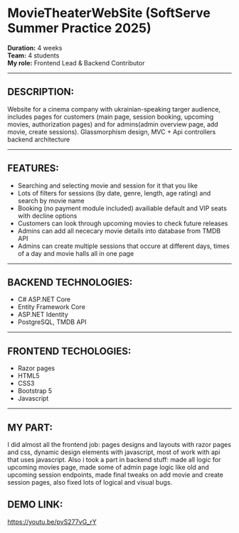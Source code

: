 
# MovieTheaterWebSite (SoftServe Summer Practice 2025)

**Duration:** 4 weeks  
**Team:** 4 students  
**My role:** Frontend Lead & Backend Contributor

---

## DESCRIPTION: 
Website for a cinema company with ukrainian-speaking targer audience, includes pages for customers
(main page, session booking, upcoming movies, authorization pages) and for admins(admin overview page, add movie, create sessions). 
Glassmorphism design, MVC + Api controllers backend architecture

---

## FEATURES: 
- Searching and selecting movie and session for it that you like
- Lots of filters for sessions (by date, genre, length, age rating) and search by movie name
- Booking (no payment module included) availiable default and VIP seats with decline options
- Customers can look through upcoming movies to check future releases
- Admins can add all nececary movie details into database from TMDB API
- Admins can create multiple sessions that occure at different days, times of a day and movie halls all in one page

---

## BACKEND TECHNOLOGIES: 
- C# ASP.NET Core
- Entity Framework Core
- ASP.NET Identity
- PostgreSQL, TMDB API 

---

## FRONTEND TECHOLOGIES: 
- Razor pages
- HTML5 
- CSS3
- Bootstrap 5 
- Javascript

---

## MY PART: 
I did almost all the frontend job: pages designs and layouts with razor pages and css, dynamic design elements with javascript, most of work with api that uses javascript. 
Also i took a part in backend stuff: made all logic for upcoming movies page, made some of admin page logic like old and upcoming session endpoints, 
made final tweaks on add movie and create session pages, also fixed lots of logical and visual bugs.

## DEMO LINK: 
 https://youtu.be/pvS277vG_rY
